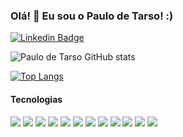### Olá! 👋 Eu sou o Paulo de Tarso! :)

[![Linkedin Badge](https://img.shields.io/badge/LinkedIn-0077B5?style=for-the-badge&logo=linkedin&logoColor=white&link=https://www.linkedin.com/in/paulo-de-tarso-dev/)](https://www.linkedin.com/in/paulo-de-tarso-dev/)

![Paulo de Tarso GitHub stats](https://github-readme-stats.vercel.app/api?username=paulotss&show_icons=true&theme=merko)


[![Top Langs](https://github-readme-stats.vercel.app/api/top-langs/?username=paulotss&layout=compact)](https://github.com/paulotss/github-readme-stats)

#### Tecnologias

<div style="display: inline">
<img src="https://img.shields.io/badge/HTML5-E34F26?style=for-the-badge&logo=html5&logoColor=white">
</div>
<div style="display: inline">
<img src="https://img.shields.io/badge/CSS-239120?&style=for-the-badge&logo=css3&logoColor=white">
</div>
<div style="display: inline">
<img src="https://img.shields.io/badge/JavaScript-F7DF1E?style=for-the-badge&logo=javascript&logoColor=black">
</div>
<div style="display: inline">
<img src="https://img.shields.io/badge/Node.js-43853D?style=for-the-badge&logo=node.js&logoColor=white">
</div>
<div style="display: inline">
<img src="https://img.shields.io/badge/TypeScript-007ACC?style=for-the-badge&logo=typescript&logoColor=white">
</div>
<div style="display: inline">
<img src="https://img.shields.io/badge/Express.js-404D59?style=for-the-badge">
</div>
<div style="display: inline">
<img src="https://img.shields.io/badge/React-20232A?style=for-the-badge&logo=react&logoColor=61DAFB">
</div>
<div style="display: inline">
<img src="https://img.shields.io/badge/Tailwind_CSS-38B2AC?style=for-the-badge&logo=tailwind-css&logoColor=white">
</div>
<div style="display: inline">
<img src="https://img.shields.io/badge/Redux-593D88?style=for-the-badge&logo=redux&logoColor=white">
</div>
<div style="display: inline">
<img src="https://img.shields.io/badge/jQuery-0769AD?style=for-the-badge&logo=jquery&logoColor=white">
</div>
<div style="display: inline">
<img src="https://img.shields.io/badge/MySQL-00000F?style=for-the-badge&logo=mysql&logoColor=white">
</div>
<div style="display: inline">
<img src="https://img.shields.io/badge/sequelize-323330?style=for-the-badge&logo=sequelize&logoColor=blue">
</div>